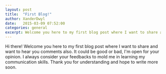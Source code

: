 ```yaml
---
layout: post
title:  "First Blog!"
author: XanderDwyl
date:   2015-03-09 07:52:00
categories: general
excerpt: Welcome you here to my first blog post where I want to share and want to hear you comments also.
---
```


Hi there! Welcome you here to my first blog post where I want to share and want to hear you comments also. It could be good or bad, I'm open for your opinion. I always consider your feedbacks to mold me in learning my communication skills. Thank you for understanding and hope to write more soon.



